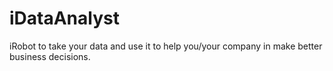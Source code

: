 # iDataAnalyst
iRobot to take your data and use it to help you/your company in make better business decisions.
